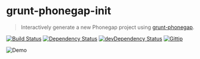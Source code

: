 # grunt-phonegap-init
> Interactively generate a new Phonegap project using [grunt-phonegap](https://github.com/logankoester/grunt-phonegap).

[![Build Status](http://ci.ldk.io/logankoester/grunt-init-phonegap/badge)](http://ci.ldk.io/logankoester/grunt-init-phonegap/)
[![Dependency Status](https://david-dm.org/logankoester/grunt-init-phonegap.png)](https://david-dm.org/logankoester/grunt-init-phonegap)
[![devDependency Status](https://david-dm.org/logankoester/grunt-init-phonegap/dev-status.png)](https://david-dm.org/logankoester/grunt-init-phonegap#info=devDependencies)
[![Gittip](http://img.shields.io/gittip/logankoester.png)](https://www.gittip.com/logankoester/)

![Demo](https://cloud.githubusercontent.com/assets/19319/3005347/d911f6c6-ddda-11e3-9c87-679ca82b5499.gif)

